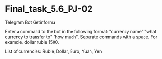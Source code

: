 # Final_task_5.6_PJ-02
Telegram Bot Getinforma 

Enter a command to the bot in the following format:
"currency name" "what currency to transfer to" "how much".
Separate commands with a space. For example, dollar ruble 1500.

List of currencies:
Ruble, Dollar, Euro, Yuan, Yen